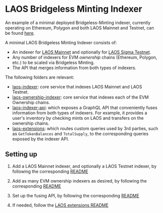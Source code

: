 # LAOS Bridgeless Minting Indexer

An example of a minimal deployed Bridgeless-Minting indexer, currently operating on Ethereum, Polygon and both LAOS Mainnet and Testnet, can be found [here](https://indexers.laosnetwork.io/). 

A minimal LAOS Bridgeless Minting Indexer consists of:
* An indexer for [LAOS Mainnet](https://chainlist.org/chain/6283) and optionally for [LAOS Sigma Testnet](https://chainlist.org/chain/62850).
* Any number of indexers for EVM *ownership* chains (Ethereum, Polygon, etc.) to be scaled via Bridgeless Minting.
* The API that merges information from both types of indexers.

The following folders are relevant:
- [laos-indexer](./laos-indexer): core service that indexes LAOS Mainnet and LAOS Testnet.
- [laos-ownership-indexer](./laos-ownership-indexer): core service that indexes each of the EVM Ownership chains.
- [laos-indexer-api](./laos-indexer-api): which exposes a GraphQL API that conveniently fuses information from both types of indexers. For example, it provides a user's inventory by checking mints on LAOS and transfers on the ownership chains.
- [laos-extensions](./laos-extensions): which routes custom queries used by 3rd parties, such as `GetTokenBalances` and `TotalSupply`, to the corresponding queries exposed by the indexer API.

## Setting up

1. Add a LAOS Mainnet indexer, and optionally a LAOS Testnet indexer, by following the corresponding [README](./laos-indexer/README.md) 

2. Add as many EVM ownership indexers as desired, by following the corresponding [README](./laos-ownership-indexer/README.md) 

3. Set up the fusing API, by following the corresponding [README](./laos-indexer-api/README.md) 

4. If needed, follow the [LAOS extensions README](./laos-extensions/README.md) 
